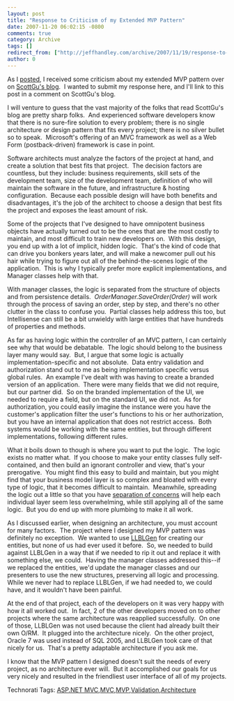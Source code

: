 ```yaml
---
layout: post
title: "Response to Criticism of my Extended MVP Pattern"
date: 2007-11-20 06:02:15 -0800
comments: true
category: Archive
tags: []
redirect_from: ["http://jeffhandley.com/archive/2007/11/19/response-to-criticism-of-my-extended-mvp-pattern"]
author: 0
---
```

<!-- more -->
<p>As I <a href="http://blog.jeffhandley.com/archive/2007/11/19/criticism-of-my-extended-mvp-pattern.aspx" target="_blank">posted</a>, I received some criticism about my extended MVP pattern over on <a href="http://weblogs.asp.net/scottgu/archive/2007/11/13/asp-net-mvc-framework-part-1.aspx" target="_blank">ScottGu's blog</a>.  I wanted to submit my response here, and I'll link to this post in a comment on ScottGu's blog.</p>  <p>I will venture to guess that the vast majority of the folks that read ScottGu's blog are pretty sharp folks.  And experienced software developers know that there is no sure-fire solution to every problem; there is no single architecture or design pattern that fits every project; there is no silver bullet so to speak.  Microsoft's offering of an MVC framework as well as a Web Form (postback-driven) framework is case in point.</p>  <p>Software architects must analyze the factors of the project at hand, and create a solution that best fits that project.  The decision factors are countless, but they include: business requirements, skill sets of the development team, size of the development team, definition of who will maintain the software in the future, and infrastructure &amp; hosting configuration.  Because each possible design will have both benefits and disadvantages, it's the job of the architect to choose a design that best fits the project and exposes the least amount of risk.</p>  <p>Some of the projects that I've designed to have omnipotent business objects have actually turned out to be the ones that are the most costly to maintain, and most difficult to train new developers on.  With this design, you end up with a lot of implicit, hidden logic.  That's the kind of code that can drive you bonkers years later, and will make a newcomer pull out his hair while trying to figure out all of the behind-the-scenes logic of the application.  This is why I typically prefer more explicit implementations, and Manager classes help with that.</p>  <p>With manager classes, the logic is separated from the structure of objects and from persistence details.  <em>OrderManager.SaveOrder(Order)</em> will work through the process of saving an order, step by step, and there's no other clutter in the class to confuse you.  Partial classes help address this too, but Intellisense can still be a bit unwieldy with large entities that have hundreds of properties and methods.</p>  <p>As far as having logic within the controller of an MVC pattern, I can certainly see why that would be debatable.  The logic should belong to the business layer many would say.  But, I argue that some logic is actually implementation-specific and not absolute.  Data entry validation and authorization stand out to me as being implementation specific versus global rules.  An example I've dealt with was having to create a branded version of an application.  There were many fields that we did not require, but our partner did.  So on the branded implementation of the UI, we needed to require a field, but on the standard UI, we did not.  As for authorization, you could easily imagine the instance were you have the customer's application filter the user's functions to his or her authorization, but you have an internal application that does not restrict access.  Both systems would be working with the same entities, but through different implementations, following different rules.</p>  <p>What it boils down to though is where you want to put the logic.  The logic exists no matter what.  If you choose to make your entity classes fully self-contained, and then build an ignorant controller and view, that's your prerogative.  You might find this easy to build and maintain, but you might find that your business model layer is so complex and bloated with every type of logic, that it becomes difficult to maintain.  Meanwhile, spreading the logic out a little so that you have <a href="http://en.wikipedia.org/wiki/Separation_of_concerns" target="_blank">separation of concerns</a> will help each individual layer seem less overwhelming, while still applying all of the same logic.  But you do end up with more plumbing to make it all work.</p>  <p>As I discussed earlier, when designing an architecture, you must account for many factors.  The project where I designed my MVP pattern was definitely no exception.  We wanted to use <a href="http://www.llblgen.com" target="_blank">LLBLGen</a> for creating our entities, but none of us had ever used it before.  So, we needed to build against LLBLGen in a way that if we needed to rip it out and replace it with something else, we could.  Having the manager classes addressed this--if we replaced the entities, we'd update the manager classes and our presenters to use the new structures, preserving all logic and processing.  While we never had to replace LLBLGen, if we had needed to, we could have, and it wouldn't have been painful.</p>  <p>At the end of that project, each of the developers on it was very happy with how it all worked out.  In fact, 2 of the other developers moved on to other projects where the same architecture was reapplied successfully.  On one of those, LLBLGen was not used because the client had already built their own O/RM.  It plugged into the architecture nicely.  On the other project, Oracle 7 was used instead of SQL 2005, and LLBLGen took care of that nicely for us.  That's a pretty adaptable architecture if you ask me.</p>  <p>I know that the MVP pattern I designed doesn't suit the needs of every project, as no architecture ever will.  But it accomplished our goals for us very nicely and resulted in the friendliest user interface of all of my projects.</p>  <div class="wlWriterSmartContent" id="scid:0767317B-992E-4b12-91E0-4F059A8CECA8:a2026efe-5a5e-49d3-8121-01b6e5a82dd5" style="padding-right: 0px; display: inline; padding-left: 0px; padding-bottom: 0px; margin: 0px; padding-top: 0px">Technorati Tags: <a href="http://technorati.com/tags/ASP.NET%20MVC" rel="tag">ASP.NET MVC</a>,<a href="http://technorati.com/tags/MVC" rel="tag">MVC</a>,<a href="http://technorati.com/tags/MVP" rel="tag">MVP</a>,<a href="http://technorati.com/tags/Validation" rel="tag">Validation</a>,<a href="http://technorati.com/tags/Architecture" rel="tag">Architecture</a></div>

